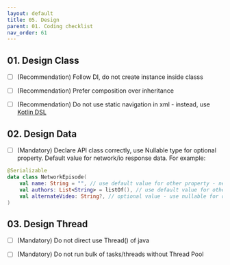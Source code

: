 ```yaml
---
layout: default
title: 05. Design
parent: 01. Coding checklist
nav_order: 61
---
```


## 01. Design Class

- [ ] (Recommendation) Follow DI, do not create instance inside classs

- [ ] (Recommendation) Prefer composition over inheritance

- [ ] (Recommendation) Do not use static navigation in xml - instead, use [Kotlin DSL](https://developer.android.com/guide/navigation/navigation-kotlin-dsl)

## 02. Design Data

- [ ] (Mandatory) Declare API class correctly, use Nullable type for optional property. Default value for network/io response data. For example:

```kotlin
@Serializable
data class NetworkEpisode(
    val name: String = "", // use default value for other property - network/io response 
    val authors: List<String> = listOf(), // use default value for other property - network/io response 
    val alternateVideo: String?, // optional value - use nullable for opptional property 
)
```

## 03. Design Thread

- [ ] (Mandatory) Do not direct use Thread() of java

- [ ] (Mandatory) Do not run bulk of tasks/threads without Thread Pool